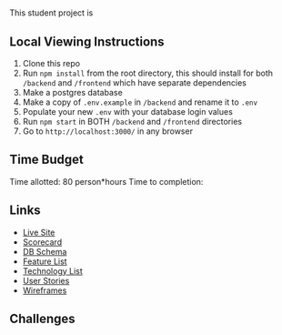 #
This student project is

## Local Viewing Instructions
1. Clone this repo
2. Run `npm install` from the root directory, this should install for both `/backend` and `/frontend` which have separate dependencies
3. Make a postgres database
4. Make a copy of `.env.example` in `/backend` and rename it to `.env`
5. Populate your new `.env` with your database login values
5. Run `npm start` in BOTH `/backend` and `/frontend` directories
6. Go to `http://localhost:3000/` in any browser

## Time Budget
Time allotted: 80 person*hours
Time to completion:

## Links
- [Live Site](https://aa-capstone.herokuapp.com/)
- [Scorecard](https://docs.google.com/spreadsheets/d/1q0Si8iOlSxLZ8mbcJQUrQwm-4LoPyUtGMN8frIeQGcA/)
- [DB Schema](https://github.com/ntseng/aa-capstone/wiki/DB-Schema)
- [Feature List](https://github.com/ntseng/aa-capstone/wiki/Feature-List)
- [Technology List](https://github.com/ntseng/aa-capstone/wiki/Technology-List)
- [User Stories](https://github.com/ntseng/aa-capstone/wiki/User-Stories)
- [Wireframes](https://github.com/ntseng/aa-capstone/wiki/Wireframes)

## Challenges
